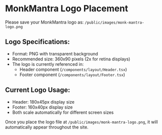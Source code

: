 # MonkMantra Logo Placement

Please save your MonkMantra logo as:
`/public/images/monk-mantra-logo.png`

## Logo Specifications:
- Format: PNG with transparent background
- Recommended size: 360x90 pixels (2x for retina displays)
- The logo is currently referenced in:
  - Header component (`/components/layout/Header.tsx`)
  - Footer component (`/components/layout/Footer.tsx`)

## Current Logo Usage:
- Header: 180x45px display size
- Footer: 160x40px display size
- Both scale automatically for different screen sizes

Once you place the logo file at `/public/images/monk-mantra-logo.png`, it will automatically appear throughout the site. 